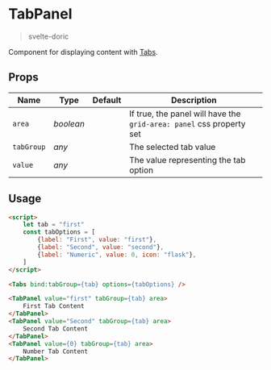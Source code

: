 # TabPanel
> svelte-doric

Component for displaying content with [Tabs](./tabs.md).

## Props
| Name | Type | Default | Description |
| --- | --- | --- | --- |
| `area` | _boolean_ | | If true, the panel will have the `grid-area: panel` css property set
| `tabGroup` | _any_ | | The selected tab value
| `value` | _any_ | | The value representing the tab option

## Usage
```html
<script>
    let tab = "first"
    const tabOptions = [
        {label: "First", value: "first"},
        {label: "Second", value: "second"},
        {label: "Numeric", value: 0, icon: "flask"},
    ]
</script>

<Tabs bind:tabGroup={tab} options={tabOptions} />

<TabPanel value="first" tabGroup={tab} area>
    First Tab Content
</TabPanel>
<TabPanel value="Second" tabGroup={tab} area>
    Second Tab Content
</TabPanel>
<TabPanel value={0} tabGroup={tab} area>
    Number Tab Content
</TabPanel>
```
